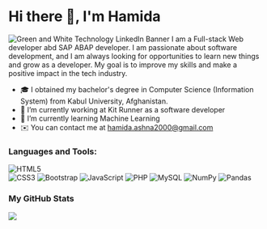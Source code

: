 #                                         **Hi there 👋, I'm Hamida** 

![Green and White Technology LinkedIn Banner](https://user-images.githubusercontent.com/75003524/213009186-0597d1b7-f355-40f4-9d06-6253f5fd8afa.png)
I am a Full-stack Web developer abd SAP ABAP developer. I am passionate about software development, and I am always looking for opportunities to learn new things and grow as a developer. My goal is to improve my skills and make a positive impact in the tech industry.


- 🎓 I obtained my bachelor's degree in Computer Science (Information System) from Kabul University, Afghanistan.
- 🔭 I’m currently working at Kit Runner as a software developer
- 🌱 I’m currently learning Machine Learning
- ✉️ You can contact me at hamida.ashna2000@gmail.com

### Languages and Tools: 
![HTML5](https://img.shields.io/badge/html5-%23E34F26.svg?style=for-the-badge&logo=html5&logoColor=white)    
![CSS3](https://img.shields.io/badge/css3-%231572B6.svg?style=for-the-badge&logo=css3&logoColor=white)
![Bootstrap](https://img.shields.io/badge/bootstrap-%23563D7C.svg?style=for-the-badge&logo=bootstrap&logoColor=white)
![JavaScript](https://img.shields.io/badge/javascript-%23323330.svg?style=for-the-badge&logo=javascript&logoColor=%23F7DF1E)
![PHP](https://img.shields.io/badge/php-%23777BB4.svg?style=for-the-badge&logo=php&logoColor=white)
![MySQL](https://img.shields.io/badge/mysql-%2300f.svg?style=for-the-badge&logo=mysql&logoColor=white)
![NumPy](https://img.shields.io/badge/numpy-%23013243.svg?style=for-the-badge&logo=numpy&logoColor=white)
![Pandas](https://img.shields.io/badge/pandas-%23150458.svg?style=for-the-badge&logo=pandas&logoColor=white)

### My GitHub Stats
<picture>
<source 
  srcset="https://github-readme-stats.vercel.app/api?username=hamida-ashna&show_icons=true&theme=dark"
  media="(prefers-color-scheme: dark)"
/>
<source
  srcset="https://github-readme-stats.vercel.app/api?username=hamida-ashna&show_icons=true"
  media="(prefers-color-scheme: light), (prefers-color-scheme: no-preference)"
/>
<img src="https://github-readme-stats.vercel.app/api?username=hamida-ashna&show_icons=true" />
</picture>

<!--
**hamida-ashna/hamida-ashna** is a ✨ _special_ ✨ repository because its `README.md` (this file) appears on your GitHub profile.

Here are some ideas to get you started:



-->

